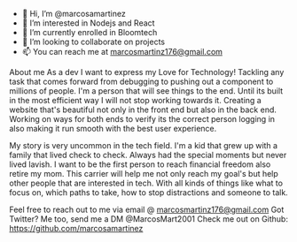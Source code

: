 - 👋 Hi, I’m @marcosamartinez
- 👀 I’m interested in Nodejs and React
- 🌱 I’m currently enrolled in Bloomtech
- 💞️ I’m looking to collaborate on projects
- 📫 You can reach me at marcosmartinz176@gmail.com

About me
As a dev I want to express my Love for Technology! Tackling any task that comes forward from debugging to pushing out a component to millions of people. I'm a person that will see things to the end. Until its built in the most efficient way I will not stop working towards it. Creating a website that's beautiful not only in the front end but also in the back end. Working on ways for both ends to verify its the correct person logging in also making it run smooth with the best user experience. 

My story is very uncommon in the tech field. I'm a kid that grew up with a family that lived check to check. Always had the special moments but never lived lavish. I want to be the first person to reach financial freedom also retire my mom. This carrier will help me not only reach my goal's but help other people that are interested in tech. With all kinds of things like what to focus on, which paths to take, how to stop distractions and someone to talk. 

Feel free to reach out to me via email @ marcosmartinz176@gmail.com
Got Twitter? Me too, send me a DM @MarcosMart2001
Check me out on Github: https://github.com/marcosamartinez
